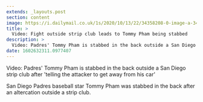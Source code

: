 ```yaml
--- 
extends: _layouts.post 
section: content 
image: https://i.dailymail.co.uk/1s/2020/10/13/22/34358208-0-image-a-34_1602625608289.jpg 
title: > 
  Video: Fight outside strip club leads to Tommy Pham being stabbed 
description: > 
  Video: Padres' Tommy Pham is stabbed in the back outside a San Diego strip club after 'telling the attacker to get away from his car'San Diego Padres baseball star Tommy Pham was stabbed in the back after an altercation outside a strip club. 
date: 1602632311.0977407 
--- 
```

Video: Padres' Tommy Pham is stabbed in the back outside a San Diego strip club after 'telling the attacker to get away from his car'

San Diego Padres baseball star Tommy Pham was stabbed in the back after an altercation outside a strip club.